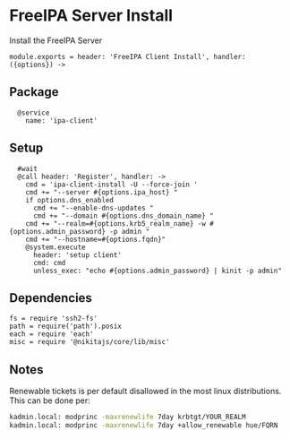
# FreeIPA Server Install

Install the FreeIPA Server

    module.exports = header: 'FreeIPA Client Install', handler: ({options}) ->


## Package

      @service
        name: 'ipa-client'

## Setup

      #wait
      @call header: 'Register', handler: ->
        cmd = 'ipa-client-install -U --force-join '
        cmd += "--server #{options.ipa_host} "
        if options.dns_enabled
          cmd += "--enable-dns-updates "
          cmd += "--domain #{options.dns_domain_name} "
        cmd += "--realm=#{options.krb5_realm_name} -w #{options.admin_password} -p admin "
        cmd += "--hostname=#{options.fqdn}"
        @system.execute
          header: 'setup client'
          cmd: cmd
          unless_exec: "echo #{options.admin_password} | kinit -p admin"

## Dependencies

    fs = require 'ssh2-fs'
    path = require('path').posix
    each = require 'each'
    misc = require '@nikitajs/core/lib/misc'

## Notes

Renewable tickets is per default disallowed in the most linux distributions. This can be done per:

```bash
kadmin.local: modprinc -maxrenewlife 7day krbtgt/YOUR_REALM
kadmin.local: modprinc -maxrenewlife 7day +allow_renewable hue/FQRN
```
